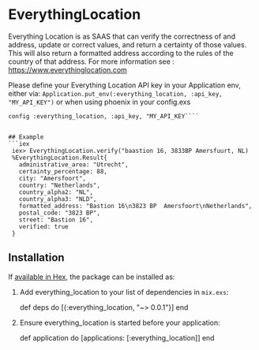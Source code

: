 # EverythingLocation
Everything Location is as SAAS that can verify the correctness of and address, update or correct values, and return a certainty of those values. This will also return a formatted address according to the rules of the country of that address. 
For more information see : https://www.everythinglocation.com

Please define your Everything Location API key in your Application env, either via:
```Application.put_env(:everything_location, :api_key, "MY_API_KEY")```
or when using phoenix in your config.exs
 ```
 config :everything_location, :api_key, "MY_API_KEY```` 
   

## Example
```iex
  iex> EverythingLocation.verify("baastion 16, 3833BP Amersfuurt, NL)
  %EverythingLocation.Result{
    administrative_area: "Utrecht", 
    certainty_percentage: 88, 
    city: "Amersfoort",
    country: "Netherlands", 
    country_alpha2: "NL", 
    country_alpha3: "NLD",
    formatted_address: "Bastion 16\n3823 BP  Amersfoort\nNetherlands",   
    postal_code: "3823 BP", 
    street: "Bastion 16", 
    verified: true
  }

```
## Installation

If [available in Hex](https://hex.pm/docs/publish), the package can be installed as:

  1. Add everything_location to your list of dependencies in `mix.exs`:

        def deps do
          [{:everything_location, "~> 0.0.1"}]
        end

  2. Ensure everything_location is started before your application:

        def application do
          [applications: [:everything_location]]
        end
